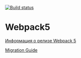 [![Build status](https://ci.appveyor.com/api/projects/status/9a2p58td3v2iu8f2?svg=true)](https://ci.appveyor.com/project/Anastasia-Krutitskaya/ahj-15-1)

# Webpack5

[Информация о релизе Webpack 5](https://webpack.js.org/blog/2020-10-10-webpack-5-release/)

[Migration Guide](https://webpack.js.org/migrate/5/)

